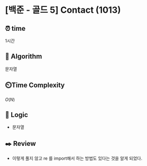 # [백준 - 골드 5] Contact (1013)
 
## ⏰  **time**

1시간

## :pushpin: **Algorithm**

문자열

## ⏲️**Time Complexity**

$O(N)$

## :round_pushpin: **Logic**

- 문자열

## :black_nib: **Review**
- 이렇게 풀지 않고 re 를 import해서 하는 방법도 있다는 것을 알게 되었다.
